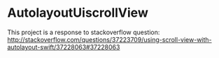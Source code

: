 # AutolayoutUiscrollView

This project is a response to stackoverflow question:
http://stackoverflow.com/questions/37223709/using-scroll-view-with-autolayout-swift/37228063#37228063
